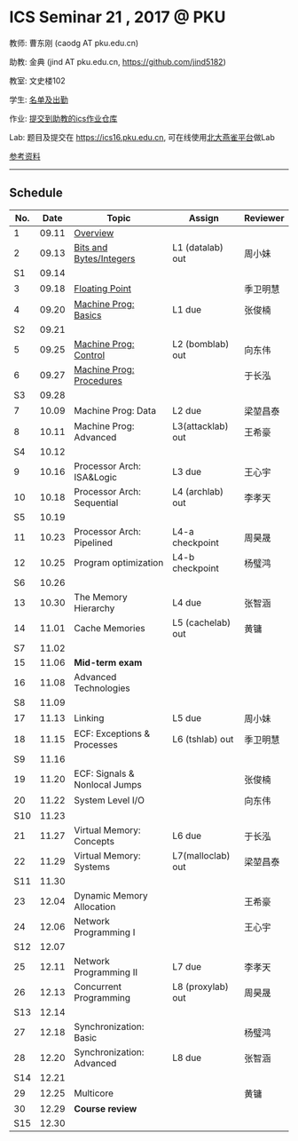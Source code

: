 # ICS Seminar 21 , 2017 @ PKU

教师: 曹东刚 (caodg AT pku.edu.cn)

助教: 金典 (jind AT pku.edu.cn,  https://github.com/jind5182)

教室: 文史楼102

学生: [名单及出勤](students.md)

作业: [提交到助教的ics作业仓库](https://github.com/jind5182/ics21hw)

Lab: 题目及提交在 https://ics16.pku.edu.cn, 可在线使用[北大燕雀平台](http://iwork.pku.edu.cn)做Lab

[参考资料](ref.md)

---

## Schedule

No. | Date  |      Topic    |   Assign   | Reviewer
----| ------|---------------|----------- | ---------
1   | 09.11 | [Overview](slides/01-overview.pdf)   |  |
2   | 09.13 | [Bits and Bytes/Integers](slides/02-bits-bytes-ints.pdf) | L1 (datalab) out | 周小妹
S1  | 09.14 |               |            |         
3   | 09.18 | [Floating Point](slides/03-float.pdf) |   | 季卫明慧
4   | 09.20 | [Machine Prog: Basics](slides/04-machine-basics.pdf) | L1 due | 张俊楠
S2  | 09.21 |               |            |         
5   | 09.25 | [Machine Prog: Control](slides/05-machine-control.pdf) | L2 (bomblab) out | 向东伟
6   | 09.27 | [Machine Prog: Procedures](slides/06-machine-procedures.pdf) | | 于长泓
S3  | 09.28 |               |            |         
7   | 10.09 | Machine Prog: Data | L2 due | 梁堃昌泰
8   | 10.11 | Machine Prog: Advanced | L3(attacklab) out | 王希豪
S4  | 10.12 |               |            |         
9   | 10.16 | Processor Arch: ISA&Logic | L3 due | 王心宇
10  | 10.18 | Processor Arch: Sequential | L4 (archlab) out | 李孝天
S5  | 10.19 |               |            |         
11  | 10.23 | Processor Arch: Pipelined | L4-a checkpoint | 周昊晟 
12  | 10.25 | Program optimization | L4-b checkpoint | 杨璧鸿
S6  | 10.26 |               |            |         
13  | 10.30 | The Memory Hierarchy | L4 due | 张智涵
14  | 11.01 | Cache Memories | L5 (cachelab) out | 黄镛
S7  | 11.02 |               |            |         
15  | 11.06 | **Mid-term exam**  | |
16  | 11.08 | Advanced Technologies | | 
S8  | 11.09 |               |            |         
17  | 11.13 | Linking | L5 due | 周小妹
18  | 11.15 | ECF: Exceptions & Processes | L6 (tshlab) out | 季卫明慧
S9  | 11.16 |               |            |         
19  | 11.20 | ECF: Signals & Nonlocal Jumps | | 张俊楠 
20  | 11.22 | System Level I/O |  | 向东伟 
S10 | 11.23 |               |            |         
21  | 11.27 | Virtual Memory: Concepts  | L6 due | 于长泓
22  | 11.29 | Virtual Memory: Systems | L7(malloclab) out | 梁堃昌泰
S11 | 11.30 |               |            |         
23  | 12.04 | Dynamic Memory Allocation |  | 王希豪
24  | 12.06 | Network Programming I | | 王心宇
S12 | 12.07 |               |            |         
25  | 12.11 | Network Programming II | L7 due | 李孝天
26  | 12.13 | Concurrent Programming | L8 (proxylab) out | 周昊晟 
S13 | 12.14 |               |            |         
27  | 12.18 | Synchronization: Basic | | 杨璧鸿 
28  | 12.20 | Synchronization: Advanced | L8 due | 张智涵
S14 | 12.21 |               |            |         
29  | 12.25 | Multicore | | 黄镛
30  | 12.29 | **Course review** | |
S15 | 12.30 |               |            |         
